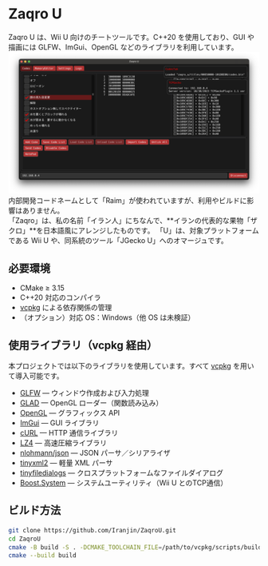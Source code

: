 # Zaqro U

Zaqro U は、Wii U 向けのチートツールです。C++20 を使用しており、GUI や描画には GLFW、ImGui、OpenGL などのライブラリを利用しています。  
![Zaqro U GUI スクリーンショット](res/images/Screenshot.png)  
内部開発コードネームとして「Raim」が使われていますが、利用やビルドに影響はありません。  
「Zaqro」は、私の名前「イラン人」にちなんで、**イランの代表的な果物「ザクロ」**を日本語風にアレンジしたものです。
「U」は、対象プラットフォームである Wii U や、同系統のツール「JGecko U」へのオマージュです。

## 必要環境

- CMake ≥ 3.15  
- C++20 対応のコンパイラ  
- [vcpkg](https://github.com/microsoft/vcpkg) による依存関係の管理  
- （オプション）対応 OS：Windows（他 OS は未検証）

## 使用ライブラリ（vcpkg 経由）

本プロジェクトでは以下のライブラリを使用しています。すべて [vcpkg](https://github.com/microsoft/vcpkg) を用いて導入可能です。

- [GLFW](https://www.glfw.org/) — ウィンドウ作成および入力処理  
- [GLAD](https://github.com/Dav1dde/glad) — OpenGL ローダー（関数読み込み）  
- [OpenGL](https://www.opengl.org/) — グラフィックス API  
- [ImGui](https://github.com/ocornut/imgui) — GUI ライブラリ  
- [cURL](https://curl.se/libcurl/) — HTTP 通信ライブラリ  
- [LZ4](https://github.com/lz4/lz4) — 高速圧縮ライブラリ  
- [nlohmann/json](https://github.com/nlohmann/json) — JSON パーサ／シリアライザ  
- [tinyxml2](https://github.com/leethomason/tinyxml2) — 軽量 XML パーサ  
- [tinyfiledialogs](https://sourceforge.net/projects/tinyfiledialogs/) — クロスプラットフォームなファイルダイアログ  
- [Boost.System](https://www.boost.org/doc/libs/release/libs/system/) — システムユーティリティ（Wii U とのTCP通信）

## ビルド方法

```bash
git clone https://github.com/Iranjin/ZaqroU.git
cd ZaqroU
cmake -B build -S . -DCMAKE_TOOLCHAIN_FILE=/path/to/vcpkg/scripts/buildsystems/vcpkg.cmake
cmake --build build
```
